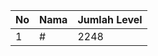 | No | Nama            | Jumlah Level |
|----|-----------------|--------------|
| 1  | #    |    2248        |
